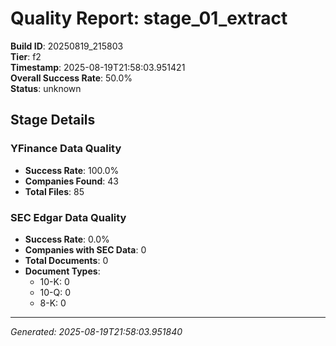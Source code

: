 # Quality Report: stage_01_extract

**Build ID**: 20250819_215803  
**Tier**: f2  
**Timestamp**: 2025-08-19T21:58:03.951421  
**Overall Success Rate**: 50.0%  
**Status**: unknown

## Stage Details

### YFinance Data Quality

- **Success Rate**: 100.0%
- **Companies Found**: 43
- **Total Files**: 85

### SEC Edgar Data Quality

- **Success Rate**: 0.0%
- **Companies with SEC Data**: 0
- **Total Documents**: 0
- **Document Types**:
  - 10-K: 0
  - 10-Q: 0
  - 8-K: 0

---
*Generated: 2025-08-19T21:58:03.951840*
